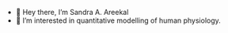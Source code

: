 - 👋  Hey there, I’m Sandra A. Areekal
- 👀 I’m interested in quantitative modelling of human physiology. 




<!---
sa-areekal/sa-areekal is a ✨ special ✨ repository because its `README.md` (this file) appears on your GitHub profile.
You can click the Preview link to take a look at your changes.
--->
